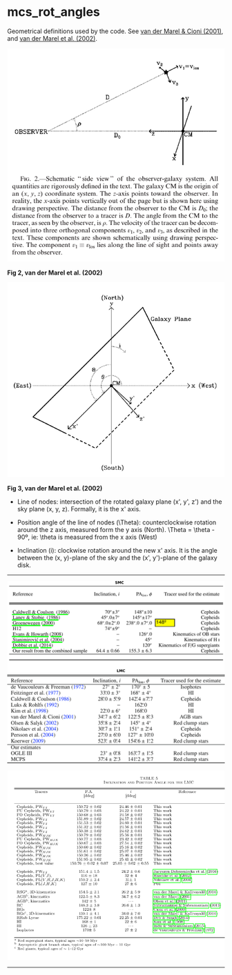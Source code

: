 # mcs_rot_angles


Geometrical definitions used by the code. See [van der Marel & Cioni (2001)][1],
and [van der Marel et al. (2002)][2].

![alt tag](/sideview.png)

**Fig 2, van der Marel et al. (2002)**

![alt tag](/systems.png)

**Fig 3, van der Marel et al. (2002)**

* Line of nodes: intersection of the rotated galaxy plane (x', y', z') and
the sky plane (x, y, z). Formally, it is the x' axis.

* Position angle of the line of nodes (\Theta): counterclockwise rotation
around the z axis, measured form the y axis (North).
\Theta = \theta - 90º, ie: \theta is measured from the x axis (West)

* Inclination (i): clockwise rotation around the new x' axis. It is the
angle between the (x, y)-plane of the sky and the
(x', y')-plane of the galaxy disk.

__________________________________________________

![alt tag](/S-LMC_i_pa.png)

![alt tag](/inno_2016.png)


__________________________
[1]: http://adsabs.harvard.edu/abs/2001AJ....122.1807V
[2]: http://adsabs.harvard.edu/abs/2002AJ....124.2639V
